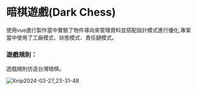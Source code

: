 # 暗棋遊戲(Dark Chess)

使用vue進行製作當中實驗了物件導向來管理資料並搭配設計模式進行優化,專案當中使用了工廠模式、狀態模式、責任鏈模式。

### 遊戲規則：
遊戲規則仿造台灣暗棋。

![Xnip2024-03-27_23-31-48](https://github.com/Jacky20000326/dark-chess-game-v2/assets/80142839/10d27932-ad15-4d96-b4a3-3d3d6945f0b0)
